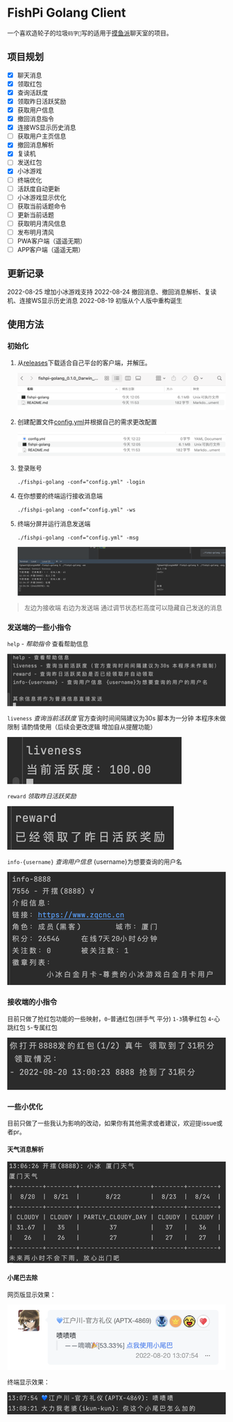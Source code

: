 # FishPi Golang Client

一个喜欢造轮子的垃圾`码字🐒`写的适用于[摸鱼派](https://fishpi.cn)聊天室的项目。

## 项目规划

   - [x] 聊天消息
   - [x] 领取红包
   - [x] 查询活跃度
   - [x] 领取昨日活跃奖励
   - [x] 获取用户信息
   - [x] 撤回消息指令
   - [x] 连接WS显示历史消息
   - [ ] 获取用户主页信息
   - [x] 撤回消息解析
   - [x] 复读机
   - [ ] 发送红包
   - [x] 小冰游戏
   - [ ] 终端优化
   - [ ] 活跃度自动更新
   - [ ] 小冰游戏显示优化
   - [ ] 获取当前话题命令
   - [ ] 更新当前话题
   - [ ] 获取明月清风信息
   - [ ] 发布明月清风
   - [ ] PWA客户端（遥遥无期）
   - [ ] APP客户端（遥遥无期）

## 更新记录

   2022-08-25 增加小冰游戏支持
   2022-08-24 撤回消息、撤回消息解析、复读机、连接WS显示历史消息
   2022-08-19 初版从个人版中重构诞生

## 使用方法

### 初始化

1. 从[releases](https://github.com/fghwett/fishpi-golang/releases/)下载适合自己平台的客户端，并解压。

    ![1.png](docs/1.png)

2. 创建配置文件[config.yml](https://github.com/fghwett/fishpi-golang/raw/main/config.yml)并根据自己的需求更改配置

    ![2.png](docs/2.png)

3. 登录账号

   ```shell
   ./fishpi-golang -conf="config.yml" -login   
   ```

4. 在你想要的终端运行接收消息端

   ```shell
   ./fishpi-golang -conf="config.yml" -ws
   ```

5. 终端分屏并运行消息发送端

   ```shell
   ./fishpi-golang -conf="config.yml" -msg
   ```

   ![3.png](docs/3.png)

> 左边为接收端 右边为发送端 通过调节状态栏高度可以隐藏自己发送的消息

### 发送端的一些小指令

`help` - *帮助指令* 查看帮助信息

   ![4.png](docs/4.png)
   
`liveness` *查询当前活跃度* 官方查询时间间隔建议为30s 脚本为一分钟 本程序未做限制 请酌情使用（后续会更改逻辑 增加自从提醒功能）

   ![5.png](docs/5.png)

`reward` *领取昨日活跃奖励*

   ![6.png](docs/6.png)

`info-{username}` *查询用户信息* {username}为想要查询的用户名

   ![7.png](docs/7.png)
   
### 接收端的小指令

目前只做了抢红包功能的一些映射，`0`-普通红包(拼手气 平分) `1-3`猜拳红包 `4`-心跳红包 `5`-专属红包

   ![8.png](docs/8.png)

### 一些小优化

目前只做了一些我认为影响的改动，如果你有其他需求或者建议，欢迎提issue或者pr。

#### 天气消息解析

![9.png](docs/9.png)

#### 小尾巴去除

网页版显示效果：

   ![10.png](docs/10.png)

终端显示效果：

   ![11.png](docs/11.png)
   

